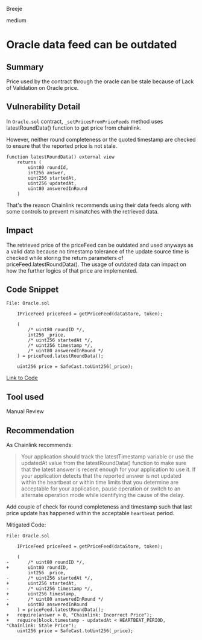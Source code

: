 Breeje

medium

# Oracle data feed can be outdated

## Summary

Price used by the contract through the oracle can be stale because of Lack of Validation on Oracle price.

## Vulnerability Detail

In `Oracle.sol` contract, `_setPricesFromPriceFeeds` method uses latestRoundData() function to get price from chainlink.

However, neither round completeness or the quoted timestamp are checked to ensure that the reported price is not stale. 

```solidity
function latestRoundData() external view
    returns (
        uint80 roundId,
        int256 answer, 
        uint256 startedAt,
        uint256 updatedAt,
        uint80 answeredInRound
    )
```

That's the reason Chainlink recommends using their data feeds along with some controls to prevent mismatches with the retrieved data.

## Impact

The retrieved price of the priceFeed can be outdated and used anyways as a valid data because no timestamp tolerance of the update source time is checked while storing the return parameters of priceFeed.latestRoundData(). The usage of outdated data can impact on how the further logics of that price are implemented.

## Code Snippet

```solidity
File: Oracle.sol

    IPriceFeed priceFeed = getPriceFeed(dataStore, token);

    (
        /* uint80 roundID */,
        int256 _price,
        /* uint256 startedAt */,
        /* uint256 timestamp */,
        /* uint80 answeredInRound */
    ) = priceFeed.latestRoundData();

    uint256 price = SafeCast.toUint256(_price);

```
[Link to Code](https://github.com/sherlock-audit/2023-02-gmx/blob/main/gmx-synthetics/contracts/oracle/Oracle.sol#L569-L579)


## Tool used

Manual Review

## Recommendation

As Chainlink recommends:

>Your application should track the latestTimestamp variable or use the updatedAt value from the latestRoundData() function to make sure that the latest answer is recent enough for your application to use it. If your application detects that the reported answer is not updated within the heartbeat or within time limits that you determine are acceptable for your application, pause operation or switch to an alternate operation mode while identifying the cause of the delay.

Add couple of check for round completeness and timestamp such that last price update has happened within the acceptable `heartbeat` period.

Mitigated Code:

```solidity
File: Oracle.sol

    IPriceFeed priceFeed = getPriceFeed(dataStore, token);

    (
-       /* uint80 roundID */,
+       uint80 roundID,
        int256 _price,
-       /* uint256 startedAt */,
+       uint256 startedAt,
-       /* uint256 timestamp */,
+       uint256 timestamp,
-       /* uint80 answeredInRound */
+       uint80 answeredInRound
    ) = priceFeed.latestRoundData();
+   require(answer > 0, "Chainlink: Incorrect Price");
+   require(block.timestamp - updatedAt < HEARTBEAT_PERIOD, "Chainlink: Stale Price");
    uint256 price = SafeCast.toUint256(_price);

```